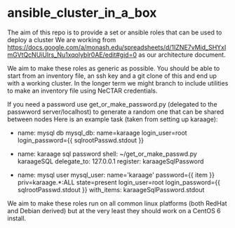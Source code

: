 ansible_cluster_in_a_box
========================

The aim of this repo is to provide a set or ansible roles that can be used to deploy a cluster
We are working from 
https://docs.google.com/a/monash.edu/spreadsheets/d/1IZNE7vMid_SHYxImGVtQcNUiUIrs_Nu1xqolyblr0AE/edit#gid=0
as our architecture document.

We aim to make these roles as generic as possible. You should be able to start from an inventory file, an ssh key and a git clone of this and end up with a working cluster. In the longer term we might branch to include utilities to make an inventory file using NeCTAR credentials.

If you need a password use get_or_make_password.py (delegated to the passwword server/localhost) to generate a random one that can be shared between nodes
Here is an example task (taken from setting up karaage):
- name: mysql db
  mysql_db: name=karaage login_user=root login_password={{ sqlrootPasswd.stdout }}

- name: karaage sql password
  shell: ~/get_or_make_passwd.py karaageSQL
  delegate_to: 127.0.0.1
  register: karaageSqlPassword

- name: mysql user
  mysql_user: name='karaage' password={{ item }} priv=karaage.*:ALL state=present login_user=root login_password={{ sqlrootPasswd.stdout }}
  with_items: karaageSqlPassword.stdout


We aim to make these roles run on all common linux platforms (both RedHat and Debian derived) but at the very least they should work on a CentOS 6 install.
